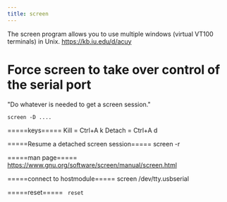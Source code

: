 ```yaml
---
title: screen
---
```


The screen program allows you to use multiple windows (virtual VT100 terminals) in Unix.
https://kb.iu.edu/d/acuy

# Force screen to take over control of the serial port
"Do whatever is needed to get a screen session."
```
screen -D ....
```

=====keys=====
Kill = Ctrl+A k
Detach = Ctrl+A d

=====Resume a detached screen session=====
  screen -r
  
=====man page=====
https://www.gnu.org/software/screen/manual/screen.html

=====connect to hostmodule=====
  screen /dev/tty.usbserial
  
=====reset=====
<code>
reset
</code>
